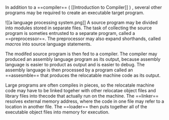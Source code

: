 In addition to a ==compiler== ( [[Introduction to Compiler]] ) , several other programs may be required to create an executable target program.

![[a language processing system.png]]
A source program may be divided into modules stored in separate files. The task of collecting the source program is someties entrusted to a separate program, called a ==preprocessor==. The preprocessor may also expand shorthands, called *macros* into source language statements.

The modifed source program is then fed to a compiler. The compiler may produced an assembly language program as its output, because assembly language is easier to product as output and is easier to debug. The assembly language is then processed by a program called an ==assesmble== that produces the relocatable machine code as its output.

Large programs are often compiles in pieces, so the relocatale machine code may have to be linked togeher with other relocatae object files and library files into thecode that actually run on the machine. The ==linker== resolves external memory address, where the code in one file may refer to a location in another file. The ==loader== then puts together all of the executable object files into memory for execution.


